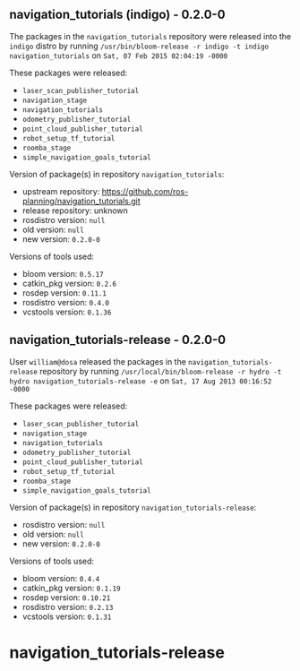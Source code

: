 ## navigation_tutorials (indigo) - 0.2.0-0

The packages in the `navigation_tutorials` repository were released into the `indigo` distro by running `/usr/bin/bloom-release -r indigo -t indigo navigation_tutorials` on `Sat, 07 Feb 2015 02:04:19 -0000`

These packages were released:
- `laser_scan_publisher_tutorial`
- `navigation_stage`
- `navigation_tutorials`
- `odometry_publisher_tutorial`
- `point_cloud_publisher_tutorial`
- `robot_setup_tf_tutorial`
- `roomba_stage`
- `simple_navigation_goals_tutorial`

Version of package(s) in repository `navigation_tutorials`:
- upstream repository: https://github.com/ros-planning/navigation_tutorials.git
- release repository: unknown
- rosdistro version: `null`
- old version: `null`
- new version: `0.2.0-0`

Versions of tools used:
- bloom version: `0.5.17`
- catkin_pkg version: `0.2.6`
- rosdep version: `0.11.1`
- rosdistro version: `0.4.0`
- vcstools version: `0.1.36`


## navigation_tutorials-release - 0.2.0-0

User `william@dosa` released the packages in the `navigation_tutorials-release` repository by running `/usr/local/bin/bloom-release -r hydro -t hydro navigation_tutorials-release -e` on `Sat, 17 Aug 2013 00:16:52 -0000`

These packages were released:
- `laser_scan_publisher_tutorial`
- `navigation_stage`
- `navigation_tutorials`
- `odometry_publisher_tutorial`
- `point_cloud_publisher_tutorial`
- `robot_setup_tf_tutorial`
- `roomba_stage`
- `simple_navigation_goals_tutorial`

Version of package(s) in repository `navigation_tutorials-release`:
- rosdistro version: `null`
- old version: `null`
- new version: `0.2.0-0`

Versions of tools used:
- bloom version: `0.4.4`
- catkin_pkg version: `0.1.19`
- rosdep version: `0.10.21`
- rosdistro version: `0.2.13`
- vcstools version: `0.1.31`


navigation_tutorials-release
============================
